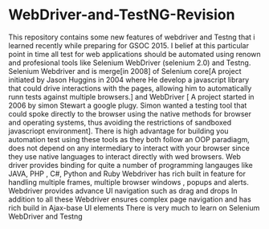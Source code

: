 # WebDriver-and-TestNG-Revision
This repository contains some new features of webdriver and Testng 
that i learned recently while preparing for GSOC 2015. I belief at this particular 
point in time all test for web applications should be automated using renown and profesional tools 
like Selenium WebDriver (selenium 2.0) and Testng.
Selenium Webdriver and is merge[in 2008] of Selenium core[A project initiated by Jason Huggins in 2004 where 
He develop a javascript library that could drive interactions 
with the pages, allowing him to automatically runn tests against multiple browsers.] and WebDriver [ A project started in 2006
by simon Stewart a google plugy. Simon wanted a testing tool that could spoke directly to the browser using the native 
methods for browser and operating systems, thus avoiding the restrictions of sandboxed javascriopt environment]. 
There is high advantage for building you automation test using these tools as they both follow an OOP paradiagm,
does not depend on any intermediary to interact with your browser since they use native languages to interact directly
with wed browsers. Web driver provides binding for quite a number of programming langauges like JAVA, PHP , C#, Python and Ruby
Webdriver has rich built in feature for handling multiple frames, multiple browser windows , popups and alerts.
Webdriver provides advance UI navigation such as drag and drops 
In addition to all these Webdriver ensures complex page navigation and has rich build in Ajax-base UI elements
               There is very much to learn on Selenium WebDriver and Testng 


